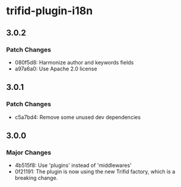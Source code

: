 # trifid-plugin-i18n

## 3.0.2

### Patch Changes

- 080f5d8: Harmonize author and keywords fields
- a97a6a0: Use Apache 2.0 license

## 3.0.1

### Patch Changes

- c5a7bd4: Remove some unused dev dependencies

## 3.0.0

### Major Changes

- 4b515f8: Use 'plugins' instead of 'middlewares'
- 0f21191: The plugin is now using the new Trifid factory, which is a breaking change.
